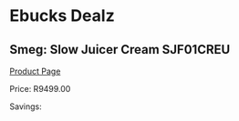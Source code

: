 
# Ebucks Dealz
## Smeg: Slow Juicer Cream SJF01CREU
[Product Page](https://www.ebucks.com/web/shop/productSelected.do?prodId=1169621673&catId=704987863)

Price: R9499.00

Savings: 


	